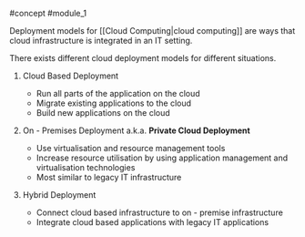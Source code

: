 #concept #module_1 

Deployment models for [[Cloud Computing|cloud computing]] are ways that cloud infrastructure is integrated in an IT setting.

There exists different cloud deployment models for different situations.

1.  Cloud Based Deployment
	- Run all parts of the application on the cloud
	- Migrate existing applications to the cloud
	- Build new applications on the cloud

2. On - Premises Deployment a.k.a. **Private Cloud Deployment**
	- Use virtualisation and resource management tools
	- Increase resource utilisation by using application management and virtualisation technologies
	- Most similar to legacy IT infrastructure

3. Hybrid Deployment
	- Connect cloud based infrastructure to on - premise infrastructure
	- Integrate cloud based applications with legacy IT applications
